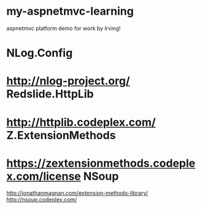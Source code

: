 my-aspnetmvc-learning
=====================

aspnetmvc platform demo for work by Irving!



NLog.Config
===========
http://nlog-project.org/
Redslide.HttpLib
================
http://httplib.codeplex.com/
Z.ExtensionMethods
==================
https://zextensionmethods.codeplex.com/license
NSoup
=====
http://jonathanmagnan.com/extension-methods-library/
http://nsoup.codeplex.com/